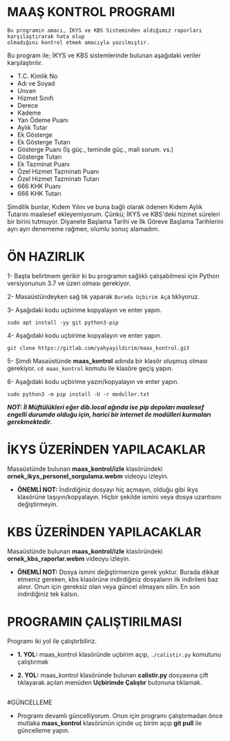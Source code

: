 # MAAŞ KONTROL PROGRAMI

```
Bu programın amacı, İKYS ve KBS Sisteminden aldığımız raporları karşılaştırarak hata olup
olmadığını kontrol etmek amacıyla yazılmıştır.

```
Bu program ile; İKYS ve KBS sistemlerinde bulunan aşağıdaki veriler karşılaştırılır.
* T.C. Kimlik No
* Adı ve Soyad
* Unvan
* Hizmet Sınıfı
* Derece
* Kademe
* Yan Ödeme	Puanı
* Aylık Tutar
* Ek Gösterge
* Ek Gösterge Tutarı
* Gösterge Puanı (İş güç., teminde güç., mali sorum. vs.)
* Gösterge Tutarı
* Ek Tazminat Puanı
* Özel Hizmet Tazminatı Puanı
* Özel Hizmet Tazminatı Tutarı
* 666 KHK Puanı
* 666 KHK Tutarı

Şimdilik bunlar, Kıdem Yılını ve buna bağlı olarak ödenen Kıdem Aylık Tutarını maalesef ekleyemiyorum. Çünkü; İKYS ve KBS'deki hizmet süreleri bir birini tutmuyor. Diyanete Başlama Tarihi ve İlk Göreve Başlama Tarihlerini ayrı ayrı denememe rağmen, olumlu sonuç alamadım.

## 

# ÖN HAZIRLIK
1- Başta belirtmem gerikir ki bu programın sağlıklı çalışabilmesi için Python versiyonunun 3.7 ve üzeri olması gerekiyor.

2- Masaüstündeyken sağ tık yaparak `Burada Uçbirim Aç`a tıklıyoruz.

3- Aşağıdaki kodu uçbirime kopyalayın ve enter yapın.
```
sudo apt install -yy git python3-pip
```
4- Aşağıdaki kodu uçbirime kopyalayın ve enter yapın.
```
git clone https://gitlab.com/yahyayildirim/maas_kontrol.git
```
5- Şimdi Masaüstünde **maas_kontrol** adında bir klasör oluşmuş olması gerekiyor. `cd maas_kontrol` komutu ile klasöre geçiş yapın.

6- Aşağıdaki kodu uçbirime yazın/kopyalayın ve enter yapın.
```
sudo python3 -m pip install -U -r moduller.txt
```
_**NOT: İl Müftülükleri eğer dib.local ağında ise pip depoları maalesef engelli durumda olduğu için, harici bir internet ile modülleri kurmaları gerekmektedir.**_

## 

# İKYS ÜZERİNDEN YAPILACAKLAR
Masaüstünde bulunan **maas_kontrol/izle** klasöründeki **ornek_ikys_personel_sorgulama.webm** videoyu izleyin.
* **ÖNEMLİ NOT:** İndirdiğiniz dosyayı hiç açmayın, olduğu gibi ikys klasörüne taşıyın/kopyalayın. Hiçbir şekilde ismini veya dosya uzantısını değiştirmeyin.


## 

# KBS ÜZERİNDEN YAPILACAKLAR
Masaüstünde bulunan **maas_kontrol/izle** klasöründeki **ornek_kbs_raporlar.webm** videoyu izleyin.
* **ÖNEMLİ NOT:** Dosya ismini değiştirmenize gerek yoktur. Burada dikkat etmeniz gereken, kbs klasörüne indirdiğiniz dosyaların ilk indirileni baz alınır. Onun için gereksiz olan veya güncel olmayanı silin. En son indirdiğiniz tek kalsın.

## 

# PROGRAMIN ÇALIŞTIRILMASI
Programı iki yol ile çalıştırbiliriz.
* **1. YOL:** maas_kontrol klasöründe uçbirim açıp, `./calistir.py` komutunu çalıştırmak

* **2. YOL:** maas_kontrol klasöründe bulunan **calistir.py** dosyasına çift tıklayarak açılan menüden **Uçbirimde Çalıştır** butonuna tıklamak.

##

#GÜNCELLEME
* Programı devamlı güncelliyorum. Onun için programı çalıştırmadan önce mutlaka **maas_kontrol** klasörünün içinde uç birim açıp **git pull** ile güncelleme yapın.
